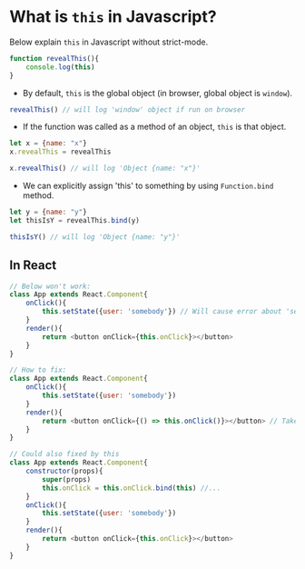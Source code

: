 # What is `this` in Javascript?

Below explain `this` in Javascript without strict-mode.

````javascript
function revealThis(){
    console.log(this)
}
````

* By default, `this` is the global object (in browser, global object is `window`).
````javascript
revealThis() // will log 'window' object if run on browser
````

* If the function was called as a method of an object, `this` is that object.
````javascript
let x = {name: "x"}
x.revealThis = revealThis

x.revealThis() // will log 'Object {name: "x"}'
````

* We can explicitly assign 'this' to something by using `Function.bind` method.
````javascript
let y = {name: "y"}
let thisIsY = revealThis.bind(y)

thisIsY() // will log 'Object {name: "y"}'
````

## In React
````javascript
// Below won't work:
class App extends React.Component{
    onClick(){
        this.setState({user: 'somebody'}) // Will cause error about 'setState' is not a function...
    }
    render(){
        return <button onClick={this.onClick}></button>
    }
}

// How to fix:
class App extends React.Component{
    onClick(){
        this.setState({user: 'somebody'})
    }
    render(){
        return <button onClick={() => this.onClick()}></button> // Take advantage of ES6 '() => {...}'
    }
}

// Could also fixed by this
class App extends React.Component{
    constructor(props){
        super(props)
        this.onClick = this.onClick.bind(this) //...
    }
    onClick(){
        this.setState({user: 'somebody'})
    }
    render(){
        return <button onClick={this.onClick}></button>
    }
}
````





